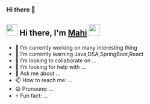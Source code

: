 ### Hi there 👋

## <img src="https://github.com/Mahikolhe23/Mahikolhe23/blob/main/Assets/emoji.gif" width="30" height="30" /> Hi there, I'm [Mahi](https://github.com/komalg1996) <img src="https://github.com/Mahikolhe23/Mahikolhe23/blob/main/Assets/waving%20hand.gif" width="30" height="30"/> 

- 🔭 I’m currently working on many interesting thing 
- 🌱 I’m currently learning Java,DSA,SpringBoot,React
- 👯 I’m looking to collaborate on ...
- 🤔 I’m looking for help with ...
- 💬 Ask me about ...
- 📫 How to reach me: ...
- 😄 Pronouns: ...
- ⚡ Fun fact: ...

